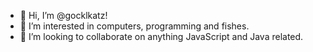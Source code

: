 - 👋 Hi, I’m @gocklkatz!
- 👀 I’m interested in computers, programming and fishes.
- 💞️ I’m looking to collaborate on anything JavaScript and Java related.

<!---
gocklkatz/gocklkatz is a ✨ special ✨ repository because its `README.md` (this file) appears on your GitHub profile.
You can click the Preview link to take a look at your changes.
--->
